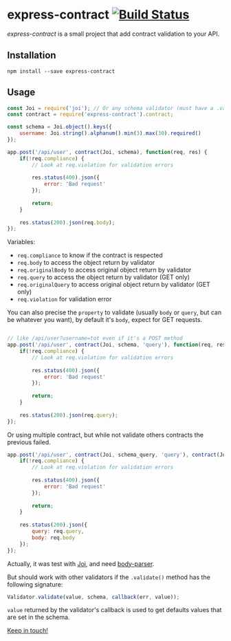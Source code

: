 # express-contract [![Build Status](https://travis-ci.org/Dallas62/express-contract.svg?branch=master)](https://travis-ci.org/Dallas62/express-contract)

*express-contract* is a small project that add contract validation to your API.

## Installation

```console
npm install --save express-contract
```

## Usage

```js
const Joi = require('joi'); // Or any schema validator (must have a .validate() method)
const contract = require('express-contract').contract;

const schema = Joi.object().keys({
    username: Joi.string().alphanum().min(3).max(30).required()
});

app.post('/api/user', contract(Joi, schema), function(req, res) {
    if(!req.compliance) {
        // Look at req.violation for validation errors
    
        res.status(400).json({
            error: 'Bad request'
        });
        
        return;
    }
    
    res.status(200).json(req.body);
});

```

Variables:

- `req.compliance` to know if the contract is respected
- `req.body` to access the object return by validator
- `req.originalBody` to access original object return by validator
- `req.query` to access the object return by validator (GET only)
- `req.originalQuery` to access original object return by validator (GET only)
- `req.violation` for validation error

You can also precise the `property` to validate (usually `body` or `query`, but can be whatever you want), by default it's `body`, expect for GET requests.

```js

// like /api/user?username=tot even if it's a POST method
app.post('/api/user', contract(Joi, schema, 'query'), function(req, res) {
    if(!req.compliance) {
        // Look at req.violation for validation errors
    
        res.status(400).json({
            error: 'Bad request'
        });
        
        return;
    }
    
    res.status(200).json(req.query);
});

```

Or using multiple contract, but while not validate others contracts the previous failed.

```js
app.post('/api/user', contract(Joi, schema_query, 'query'), contract(Joi, schema_body, 'body'), function(req, res) {
    if(!req.compliance) {
        // Look at req.violation for validation errors
    
        res.status(400).json({
            error: 'Bad request'
        });
        
        return;
    }
    
    res.status(200).json({
        query: req.query,
        body: req.body
    });
});

```


Actually, it was test with [Joi](https://github.com/hapijs/joi), and need [body-parser](https://github.com/expressjs/body-parser).

But should work with other validators if the `.validate()` method has the following signature:

```js
Validator.validate(value, schema, callback(err, value)); 
```

`value` returned by the validator's callback is used to get defaults values that are set in the schema.

[Keep in touch!](https://twitter.com/BorisTacyniak)